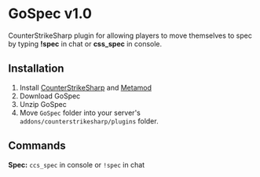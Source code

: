 # GoSpec v1.0
CounterStrikeSharp plugin for allowing players to move themselves to spec by typing **!spec** in chat or **css_spec** in console.

## Installation
1. Install [CounterStrikeSharp](https://github.com/roflmuffin/CounterStrikeSharp) and [Metamod](https://www.sourcemm.net/)
2. Download GoSpec
3. Unzip GoSpec
4. Move `GoSpec` folder into your server's `addons/counterstrikesharp/plugins` folder.

## Commands
**Spec:** `ccs_spec` in console or `!spec` in chat
